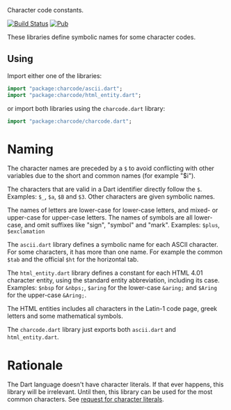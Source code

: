 Character code constants.

[![Build Status](https://travis-ci.org/dart-lang/charcode.svg?branch=master)](https://travis-ci.org/dart-lang/charcode)
[![Pub](https://img.shields.io/pub/v/charcode.svg)](https://pub.dartlang.org/packages/charcode)

These libraries define symbolic names for some character codes.

## Using

Import either one of the libraries:

```dart
import "package:charcode/ascii.dart";
import "package:charcode/html_entity.dart";
```

or import both libraries using the `charcode.dart` library:

```dart
import "package:charcode/charcode.dart";
```

# Naming

The character names are preceded by a `$` to avoid conflicting with other
variables due to the short and common names (for example "$i").

The characters that are valid in a Dart identifier directly follow the `$`.
Examples: `$_`, `$a`, `$B` and `$3`. Other characters are given symbolic names.

The names of letters are lower-case for lower-case letters, and mixed- or
upper-case for upper-case letters. The names of symbols are all lower-case,
and omit suffixes like "sign", "symbol" and "mark".
Examples: `$plus`, `$exclamation`

The `ascii.dart` library defines a symbolic name for each ASCII character.
For some characters, it has more than one name. For example the common `$tab`
and the official `$ht` for the horizontal tab.

The `html_entity.dart` library defines a constant for each HTML 4.01 character
entity, using the standard entity abbreviation, including its case.
Examples: `$nbsp` for `&nbps;`, `$aring` for the lower-case `&aring;`
and `$Aring` for the upper-case `&Aring;`.

The HTML entities includes all characters in the Latin-1 code page, greek
letters and some mathematical symbols.

The `charcode.dart` library just exports both `ascii.dart` and
`html_entity.dart`.

# Rationale

The Dart language doesn't have character literals. If that ever happens, this
library will be irrelevant. Until then, this library can be used for the most
common characters.
See [request for character literals](http://dartbug.com/4415).
